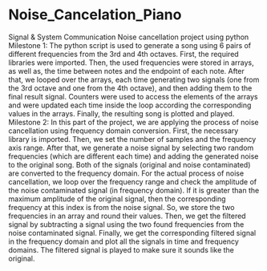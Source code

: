 # Noise_Cancelation_Piano
Signal &amp; System Communication Noise cancellation project using python
Milestone 1:
The python script is used to generate a song using 6 pairs of different frequencies from the 3rd and 4th octaves.
First, the required libraries were imported.
Then, the used frequencies were stored in arrays, as well as, the time between notes and the endpoint of each note.
After that, we looped over the arrays, each time generating two signals (one from the 3rd octave and one from the 4th octave), and then adding them to the final result signal.
Counters were used to access the elements of the arrays and were updated each time inside the loop according the corresponding values in the arrays.
Finally, the resulting song is plotted and played.
Milestone 2:
In this part of the project, we are applying the process of noise cancellation using frequency domain conversion.
First, the necessary library is imported.
Then, we set the number of samples and the frequency axis range.
After that, we generate a noise signal by selecting two random frequencies (which are different each time) and adding the generated noise to the original song.
Both of the signals (original and noise contaminated) are converted to the frequency domain.
For the actual process of noise cancellation, we loop over the frequency range and check the amplitude of the noise contaminated signal (in frequency domain).
If it is greater than the maximum amplitude of the original signal, then the corresponding frequency at this index is from the noise signal. 
So, we store the two frequencies in an array and round their values. 
Then, we get the filtered signal by subtracting a signal using the two found frequencies from the noise contaminated signal.
Finally, we get the corresponding filtered signal in the frequency domain and plot all the signals in time and frequency domains. 
The filtered signal is played to make sure it sounds like the original.
